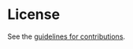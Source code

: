 # License

See the
[guidelines for contributions](https://github.com/chris-wood/frost-spec/blob/master/CONTRIBUTING.md).
